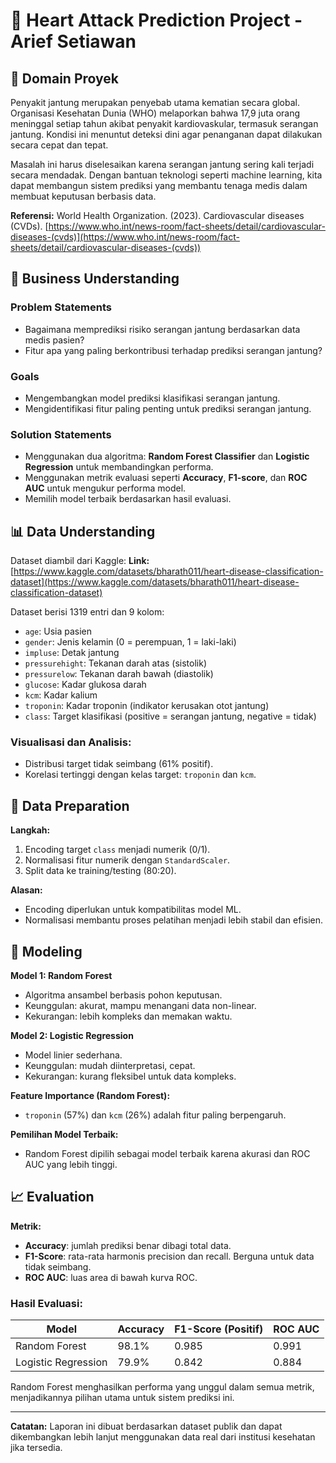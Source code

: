 
# 🧠 Heart Attack Prediction Project - Arief Setiawan

## 📌 Domain Proyek

Penyakit jantung merupakan penyebab utama kematian secara global. Organisasi Kesehatan Dunia (WHO) melaporkan bahwa 17,9 juta orang meninggal setiap tahun akibat penyakit kardiovaskular, termasuk serangan jantung. Kondisi ini menuntut deteksi dini agar penanganan dapat dilakukan secara cepat dan tepat.

Masalah ini harus diselesaikan karena serangan jantung sering kali terjadi secara mendadak. Dengan bantuan teknologi seperti machine learning, kita dapat membangun sistem prediksi yang membantu tenaga medis dalam membuat keputusan berbasis data.

**Referensi:**
World Health Organization. (2023). Cardiovascular diseases (CVDs). [https://www.who.int/news-room/fact-sheets/detail/cardiovascular-diseases-(cvds)](https://www.who.int/news-room/fact-sheets/detail/cardiovascular-diseases-(cvds))

## 🎯 Business Understanding

### Problem Statements
- Bagaimana memprediksi risiko serangan jantung berdasarkan data medis pasien?
- Fitur apa yang paling berkontribusi terhadap prediksi serangan jantung?

### Goals
- Mengembangkan model prediksi klasifikasi serangan jantung.
- Mengidentifikasi fitur paling penting untuk prediksi serangan jantung.

### Solution Statements
- Menggunakan dua algoritma: **Random Forest Classifier** dan **Logistic Regression** untuk membandingkan performa.
- Menggunakan metrik evaluasi seperti **Accuracy**, **F1-score**, dan **ROC AUC** untuk mengukur performa model.
- Memilih model terbaik berdasarkan hasil evaluasi.

## 📊 Data Understanding

Dataset diambil dari Kaggle:
**Link:** [https://www.kaggle.com/datasets/bharath011/heart-disease-classification-dataset](https://www.kaggle.com/datasets/bharath011/heart-disease-classification-dataset)

Dataset berisi 1319 entri dan 9 kolom:
- `age`: Usia pasien
- `gender`: Jenis kelamin (0 = perempuan, 1 = laki-laki)
- `impluse`: Detak jantung
- `pressurehight`: Tekanan darah atas (sistolik)
- `pressurelow`: Tekanan darah bawah (diastolik)
- `glucose`: Kadar glukosa darah
- `kcm`: Kadar kalium
- `troponin`: Kadar troponin (indikator kerusakan otot jantung)
- `class`: Target klasifikasi (positive = serangan jantung, negative = tidak)

### Visualisasi dan Analisis:
- Distribusi target tidak seimbang (61% positif).
- Korelasi tertinggi dengan kelas target: `troponin` dan `kcm`.

## 🧹 Data Preparation

**Langkah:**
1. Encoding target `class` menjadi numerik (0/1).
2. Normalisasi fitur numerik dengan `StandardScaler`.
3. Split data ke training/testing (80:20).

**Alasan:**
- Encoding diperlukan untuk kompatibilitas model ML.
- Normalisasi membantu proses pelatihan menjadi lebih stabil dan efisien.

## 🤖 Modeling

**Model 1: Random Forest**
- Algoritma ansambel berbasis pohon keputusan.
- Keunggulan: akurat, mampu menangani data non-linear.
- Kekurangan: lebih kompleks dan memakan waktu.

**Model 2: Logistic Regression**
- Model linier sederhana.
- Keunggulan: mudah diinterpretasi, cepat.
- Kekurangan: kurang fleksibel untuk data kompleks.

**Feature Importance (Random Forest):**
- `troponin` (57%) dan `kcm` (26%) adalah fitur paling berpengaruh.

**Pemilihan Model Terbaik:**
- Random Forest dipilih sebagai model terbaik karena akurasi dan ROC AUC yang lebih tinggi.

## 📈 Evaluation

**Metrik:**
- **Accuracy**: jumlah prediksi benar dibagi total data.
- **F1-Score**: rata-rata harmonis precision dan recall. Berguna untuk data tidak seimbang.
- **ROC AUC**: luas area di bawah kurva ROC.

### Hasil Evaluasi:

| Model               | Accuracy | F1-Score (Positif) | ROC AUC |
|--------------------|----------|--------------------|---------|
| Random Forest       | 98.1%    | 0.985              | 0.991   |
| Logistic Regression | 79.9%    | 0.842              | 0.884   |

Random Forest menghasilkan performa yang unggul dalam semua metrik, menjadikannya pilihan utama untuk sistem prediksi ini.

---

**Catatan:** Laporan ini dibuat berdasarkan dataset publik dan dapat dikembangkan lebih lanjut menggunakan data real dari institusi kesehatan jika tersedia.

